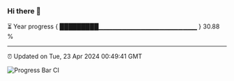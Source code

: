 ### Hi there 👋

⏳ Year progress { █████████▁▁▁▁▁▁▁▁▁▁▁▁▁▁▁▁▁▁▁▁▁ } 30.88 %

---

⏰ Updated on Tue, 23 Apr 2024 00:49:41 GMT

![Progress Bar CI](https://github.com/liununu/liununu/workflows/Progress%20Bar%20CI/badge.svg)
